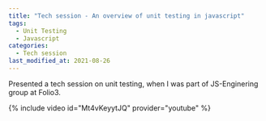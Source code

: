 ```yaml
---
title: "Tech session - An overview of unit testing in javascript"
tags: 
  - Unit Testing
  - Javascript
categories:
  - Tech session
last_modified_at: 2021-08-26    
---
```


<p> Presented a tech session on unit testing, when I was part of JS-Enginering group at Folio3.</p>

{% include video id="Mt4vKeyytJQ" provider="youtube" %}
